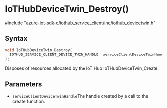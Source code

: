 # IoTHubDeviceTwin_Destroy()

\#include "[azure-iot-sdk-c/iothub_service_client/inc/iothub_devicetwin.h](../iot-c-ref-iothub-devicetwin-h.md)"  

## Syntax

```C
void IoTHubDeviceTwin_Destroy(
  IOTHUB_SERVICE_CLIENT_DEVICE_TWIN_HANDLE  serviceClientDeviceTwinHandle
);
```

Disposes of resources allocated by the IoT Hub IoTHubDeviceTwin_Create.

## Parameters
* `serviceClientDeviceTwinHandle`The handle created by a call to the create function.

